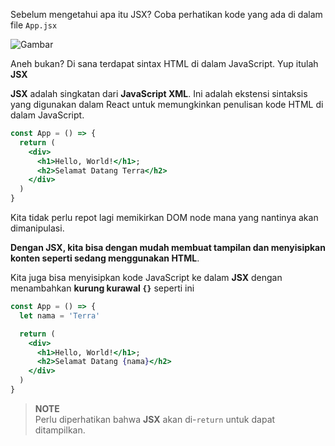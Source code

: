 Sebelum mengetahui apa itu JSX? Coba perhatikan kode yang ada di dalam file `App.jsx`

![Gambar]()

Aneh bukan? Di sana terdapat sintax HTML di dalam JavaScript. Yup itulah **JSX**

**JSX** adalah singkatan dari **JavaScript XML**. Ini adalah ekstensi sintaksis yang digunakan dalam React untuk memungkinkan penulisan kode HTML di dalam JavaScript.

```jsx
const App = () => {
  return (
    <div>
      <h1>Hello, World!</h1>;
      <h2>Selamat Datang Terra</h2>
    </div>
  )
} 
```

Kita tidak perlu repot lagi memikirkan DOM node mana yang nantinya akan dimanipulasi. 

**Dengan JSX, kita bisa dengan mudah membuat tampilan dan menyisipkan konten seperti sedang menggunakan HTML**.

Kita juga bisa menyisipkan kode JavaScript ke dalam **JSX** dengan menambahkan **kurung kurawal `{}`** seperti ini

```jsx
const App = () => {
  let nama = 'Terra'

  return (
    <div>
      <h1>Hello, World!</h1>;
      <h2>Selamat Datang {nama}</h2>
    </div>
  )
} 
```

> **NOTE**</br>
> Perlu diperhatikan bahwa **JSX** akan di-`return` untuk dapat ditampilkan.

